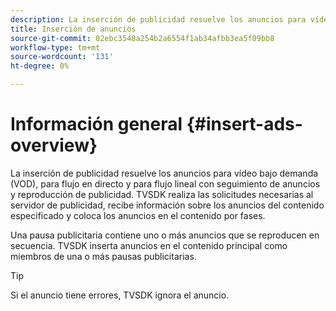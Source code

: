 ```yaml
---
description: La inserción de publicidad resuelve los anuncios para vídeo bajo demanda (VOD), para flujo en directo y para flujo lineal con seguimiento de anuncios y reproducción de publicidad. TVSDK realiza las solicitudes necesarias al servidor de publicidad, recibe información sobre los anuncios del contenido especificado y coloca los anuncios en el contenido por fases.
title: Inserción de anuncios
source-git-commit: 02ebc3548a254b2a6554f1ab34afbb3ea5f09bb8
workflow-type: tm+mt
source-wordcount: '131'
ht-degree: 0%

---
```


# Información general {#insert-ads-overview}

La inserción de publicidad resuelve los anuncios para vídeo bajo demanda (VOD), para flujo en directo y para flujo lineal con seguimiento de anuncios y reproducción de publicidad. TVSDK realiza las solicitudes necesarias al servidor de publicidad, recibe información sobre los anuncios del contenido especificado y coloca los anuncios en el contenido por fases.

Una pausa publicitaria contiene uno o más anuncios que se reproducen en secuencia. TVSDK inserta anuncios en el contenido principal como miembros de una o más pausas publicitarias.

>[!TIP]
>
>Si el anuncio tiene errores, TVSDK ignora el anuncio.

